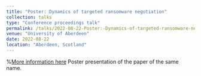 ```yaml
---
title: "Poster: Dynamics of targeted ransomware negotiation"
collection: talks
type: "Conference proceedings talk"
permalink: /talks/2022-08-22-Poster:-Dynamics-of-targeted-ransomware-negotiation
venue: "University of Aberdeen"
date: 2022-08-22
location: "Aberdeen, Scotland"
---
```


%[More information here](http://exampleurl.com)
Poster presentation of the paper of the same name.

